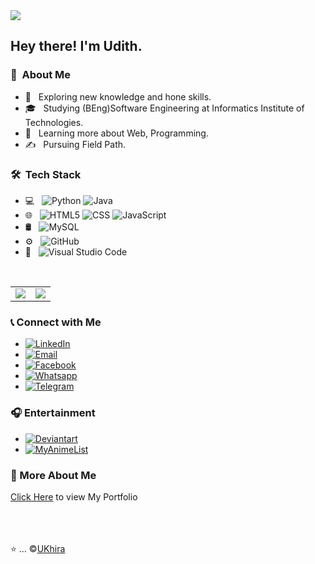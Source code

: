 <img src="https://thumbs.dreamstime.com/b/welcome-letters-banner-overlapping-colorful-squares-background-121137709.jpg">

<h2> Hey there! I'm Udith.</h2>

<h3> 👨 &nbsp;About Me </h3>

- 🤔 &nbsp; Exploring new knowledge and hone skills.
- 🎓 &nbsp; Studying (BEng)Software Engineering at Informatics Institute of Technologies.
- 🌱 &nbsp; Learning more about Web, Programming.
- ✍️ &nbsp; Pursuing Field Path.

<h3> 🛠 &nbsp;Tech Stack</h3>

- 💻 &nbsp;
  ![Python](https://img.shields.io/badge/-Python-333333?style=flat&logo=python)
  ![Java](https://img.shields.io/badge/-Java-333333?style=flat&logo=Java&logoColor=007396)
- 🌐 &nbsp;
  ![HTML5](https://img.shields.io/badge/-HTML5-333333?style=flat&logo=HTML5)
  ![CSS](https://img.shields.io/badge/-CSS-333333?style=flat&logo=CSS3&logoColor=1572B6)
  ![JavaScript](https://img.shields.io/badge/-JavaScript-333333?style=flat&logo=javascript)
- 🛢 &nbsp;
  ![MySQL](https://img.shields.io/badge/-MySQL-333333?style=flat&logo=mysql)
- ⚙️ &nbsp;
  ![GitHub](https://img.shields.io/badge/-GitHub-333333?style=flat&logo=github)
- 🔧 &nbsp;
  ![Visual Studio Code](https://img.shields.io/badge/-Visual%20Studio%20Code-333333?style=flat&logo=visual-studio-code&logoColor=007ACC)

<br/>

<table>
<tr>
<td><img src ="https://github-readme-stats.vercel.app/api?username=UKhira&count_private=true&include_all_commits=true%22"></td>
<td><img src ="http://github-readme-streak-stats.herokuapp.com/?user=UKhira&hide_border=true&background=ffffff&currStreakLabel=ffffff&date_format=j%20M%5B%20Y%5D%22"></td>
</tr>
</table>

<h3>📞&nbsp;Connect with Me</h3>

<p align="center">
  <ul>
    <li><a href="https://www.linkedin.com/in/udith-kavishka-447417241/"><img alt="LinkedIn" src="https://img.shields.io/badge/LinkedIn-Udith%20Kavishka-blue?style=flat-square&logo=linkedin"></a></li>
    <li><a href="mailto:udithmanohara@gmail.com"><img alt="Email" src="https://img.shields.io/badge/Email-udithmanohara@gmail.com-blue?style=flat-square&logo=gmail"></a></li>
    <li><a href="https://www.facebook.com/tri.gon.562"><img alt="Facebook" src="https://img.shields.io/badge/Facebook-Udith%20Kavishka-blue?style=flat-square&logo=facebook"></a></li>
    <li><a href="https://wa.link/7ddp4c"><img alt="Whatsapp" src="https://img.shields.io/badge/Whatsapp-Udith%20Kavishka-blue?style=flat-square&logo=whatsapp"></a></li>
    <li><a href="https://t.me/Shiroyasha202"><img alt="Telegram" src="https://img.shields.io/badge/Telegram-Udith%20Kavishka-blue?style=flat-square&logo=telegram"></a></li>
  </ul>
</p>

<h3>🎧&nbsp;Entertainment</h3> 
<ul>
<li><a href="https://www.deviantart.com/udithkavii"><img alt="Deviantart" src="https://img.shields.io/badge/DeviantArt-Udithkavii-blue?style=flat-square&logo=deviantart"></a></li>
<li><a href="https://myanimelist.net/profile/UKhira"><img alt="MyAnimeList" src="https://img.shields.io/badge/MyAnimeList-UKhira-blue?style=flat-square&logo=myanimelist"></a></li>
</ul>

<h3>💼&nbsp;More About Me</h3>
<a href="https://udithportfolio.netlify.app/" target="_blank"> Click Here</a> to view My Portfolio
<br><br><br><br>

⭐️ ... &copy;[UKhira](https://github.com/UKhira)

